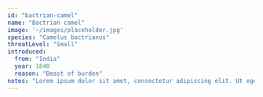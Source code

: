 ```yaml
---
id: "bactrian-camel"
name: "Bactrian camel"
image: '~/images/placeholder.jpg'
species: "Camelus bactrianus"
threatLevel: "Small"
introduced:
  from: "India"
  year: 1840
  reason: "Beast of burden"
notes: "Lorem ipsum dolor sit amet, consectetur adipiscing elit. Ut eget nunc posuere, dapibus lectus at, eleifend enim. Maecenas metus enim, facilisis a elementum nec, pellentesque at metus. Nunc risus dui, convallis sit amet magna id, ullamcorper semper velit. Sed quis convallis metus, id mollis ante. In et faucibus justo, eget mollis leo. Nunc eget ornare velit. Curabitur sit amet egestas eros. Vivamus luctus est urna, sed sodales sem semper ut."
---
```


